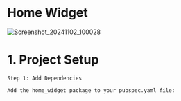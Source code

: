 # Home Widget 



   ![Screenshot_20241102_100028](https://github.com/user-attachments/assets/3640b26a-09c8-42fb-9864-631d8fe1e3b7)


# 1. Project Setup

    Step 1: Add Dependencies

    Add the home_widget package to your pubspec.yaml file: